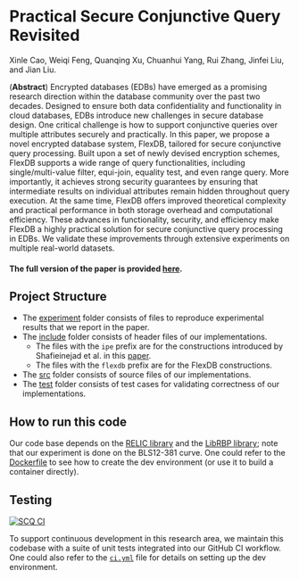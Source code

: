 # Practical Secure Conjunctive Query Revisited

Xinle Cao, Weiqi Feng, Quanqing Xu, Chuanhui Yang, Rui Zhang, Jinfei Liu, and Jian Liu.

(**Abstract**) Encrypted databases (EDBs) have emerged as a promising research direction within the database community over the past two decades. Designed to ensure both data confidentiality and functionality in cloud databases, EDBs introduce new challenges in secure database design. One critical challenge is how to support conjunctive queries over multiple attributes securely and practically. In this paper, we propose a novel encrypted database system, FlexDB, tailored for secure conjunctive query processing. Built upon a set of newly devised encryption schemes, FlexDB supports a wide range of query functionalities, including single/multi-value filter, equi-join, equality test, and even range query. More importantly, it achieves strong security guarantees by ensuring that intermediate results on individual attributes remain hidden throughout query execution. At the same time, FlexDB offers improved theoretical complexity and practical performance in both storage overhead and computational efficiency. These advances in functionality, security, and efficiency make FlexDB a highly practical solution for secure conjunctive query processing in EDBs. We validate these improvements through extensive experiments on multiple real-world datasets.

#### The full version of the paper is provided [here](Full_Version_Practical_Secure_Conjunctive_Query_Revisited.pdf).

## Project Structure
- The [experiment](experiment) folder consists of files to reproduce experimental results that we report in the paper.
- The [include](include) folder consists of header files of our implementations.
    - The files with the `ipe` prefix are for the constructions introduced by Shafieinejad et al. in this [paper](https://arxiv.org/pdf/2103.05792).
    - The files with the `flexdb` prefix are for the $\textsf{FlexDB}$ constructions.
- The [src](src) folder consists of source files of our implementations.
- The [test](test) folder consists of test cases for validating correctness of our implementations.

## How to run this code
Our code base depends on the [RELIC library](https://github.com/relic-toolkit/relic) and the [LibRBP library](https://github.com/WeiqiNs/LibRBP); note that our experiment is done on the BLS12-381 curve. One could refer to the [Dockerfile](Dockerfile) to see how to create the dev environment (or use it to build a container directly).


## Testing

[![SCQ CI](https://github.com/WeiqiNs/SecureConjunctiveQuery/actions/workflows/ci.yml/badge.svg)](https://github.com/WeiqiNs/SecureConjunctiveQuery/actions/workflows/ci.yml)

To support continuous development in this research area, we maintain this codebase with a suite of unit tests integrated into our GitHub CI workflow. One could also refer to the [`ci.yml`](.github/workflows/ci.yml) file for details on setting up the dev environment.
